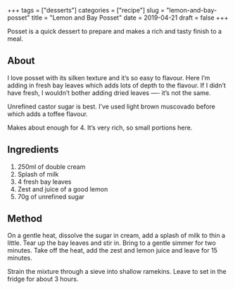 +++
tags = ["desserts"]
categories = ["recipe"]
slug = "lemon-and-bay-posset"
title = "Lemon and Bay Posset"
date = 2019-04-21
draft = false
+++

Posset is a quick dessert to prepare and makes a rich and tasty finish to a meal.

<!--more-->

## About

I love posset with its silken texture and it’s so easy to flavour. Here I’m adding in fresh bay leaves which adds lots of depth to the flavour. If I didn’t have fresh, I wouldn’t bother adding dried leaves —- it’s not the same.

Unrefined castor sugar is best. I’ve used light brown muscovado before which adds a toffee flavour.

Makes about enough for 4. It’s very rich, so small portions here.

## Ingredients

1. 250ml of double cream
2. Splash of milk
2. 4 fresh bay leaves
3. Zest and juice of a good lemon
4. 70g of unrefined sugar

## Method

On a gentle heat, dissolve the sugar in cream, add a splash of milk to thin a little. Tear up the bay leaves and stir in. Bring to a gentle simmer for two minutes. Take off the heat, add the zest and lemon juice and leave for 15 minutes.

Strain the mixture through a sieve into shallow ramekins. Leave to set in the fridge for about 3 hours.
